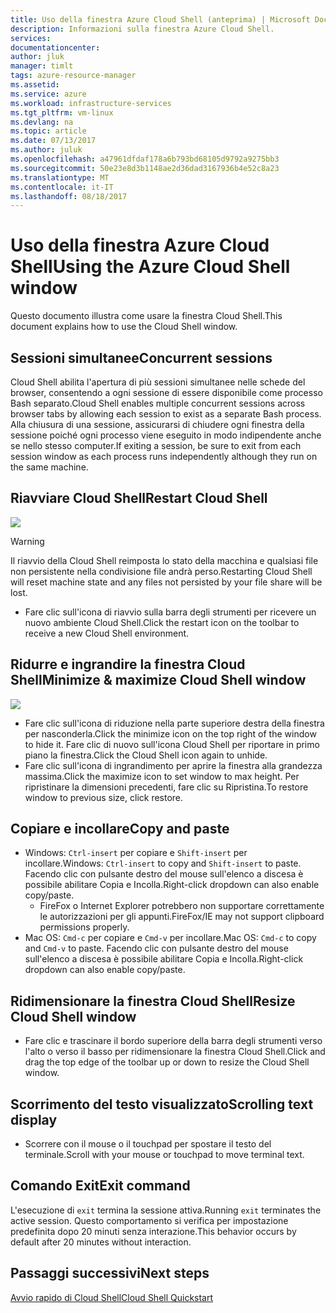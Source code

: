 ```yaml
---
title: Uso della finestra Azure Cloud Shell (anteprima) | Microsoft Docs
description: Informazioni sulla finestra Azure Cloud Shell.
services: 
documentationcenter: 
author: jluk
manager: timlt
tags: azure-resource-manager
ms.assetid: 
ms.service: azure
ms.workload: infrastructure-services
ms.tgt_pltfrm: vm-linux
ms.devlang: na
ms.topic: article
ms.date: 07/13/2017
ms.author: juluk
ms.openlocfilehash: a47961dfdaf178a6b793bd68105d9792a9275bb3
ms.sourcegitcommit: 50e23e8d3b1148ae2d36dad3167936b4e52c8a23
ms.translationtype: MT
ms.contentlocale: it-IT
ms.lasthandoff: 08/18/2017
---
```

# <a name="using-the-azure-cloud-shell-window"></a><span data-ttu-id="88209-103">Uso della finestra Azure Cloud Shell</span><span class="sxs-lookup"><span data-stu-id="88209-103">Using the Azure Cloud Shell window</span></span>

<span data-ttu-id="88209-104">Questo documento illustra come usare la finestra Cloud Shell.</span><span class="sxs-lookup"><span data-stu-id="88209-104">This document explains how to use the Cloud Shell window.</span></span>

## <a name="concurrent-sessions"></a><span data-ttu-id="88209-105">Sessioni simultanee</span><span class="sxs-lookup"><span data-stu-id="88209-105">Concurrent sessions</span></span>
<span data-ttu-id="88209-106">Cloud Shell abilita l'apertura di più sessioni simultanee nelle schede del browser, consentendo a ogni sessione di essere disponibile come processo Bash separato.</span><span class="sxs-lookup"><span data-stu-id="88209-106">Cloud Shell enables multiple concurrent sessions across browser tabs by allowing each session to exist as a separate Bash process.</span></span>
<span data-ttu-id="88209-107">Alla chiusura di una sessione, assicurarsi di chiudere ogni finestra della sessione poiché ogni processo viene eseguito in modo indipendente anche se nello stesso computer.</span><span class="sxs-lookup"><span data-stu-id="88209-107">If exiting a session, be sure to exit from each session window as each process runs independently although they run on the same machine.</span></span>

## <a name="restart-cloud-shell"></a><span data-ttu-id="88209-108">Riavviare Cloud Shell</span><span class="sxs-lookup"><span data-stu-id="88209-108">Restart Cloud Shell</span></span>
![](media/recycle.png)
> [!WARNING]
> <span data-ttu-id="88209-109">Il riavvio della Cloud Shell reimposta lo stato della macchina e qualsiasi file non persistente nella condivisione file andrà perso.</span><span class="sxs-lookup"><span data-stu-id="88209-109">Restarting Cloud Shell will reset machine state and any files not persisted by your file share will be lost.</span></span>

* <span data-ttu-id="88209-110">Fare clic sull'icona di riavvio sulla barra degli strumenti per ricevere un nuovo ambiente Cloud Shell.</span><span class="sxs-lookup"><span data-stu-id="88209-110">Click the restart icon on the toolbar to receive a new Cloud Shell environment.</span></span>

## <a name="minimize--maximize-cloud-shell-window"></a><span data-ttu-id="88209-111">Ridurre e ingrandire la finestra Cloud Shell</span><span class="sxs-lookup"><span data-stu-id="88209-111">Minimize & maximize Cloud Shell window</span></span>
![](media/minmax.png)
* <span data-ttu-id="88209-112">Fare clic sull'icona di riduzione nella parte superiore destra della finestra per nasconderla.</span><span class="sxs-lookup"><span data-stu-id="88209-112">Click the minimize icon on the top right of the window to hide it.</span></span> <span data-ttu-id="88209-113">Fare clic di nuovo sull'icona Cloud Shell per riportare in primo piano la finestra.</span><span class="sxs-lookup"><span data-stu-id="88209-113">Click the Cloud Shell icon again to unhide.</span></span>
* <span data-ttu-id="88209-114">Fare clic sull'icona di ingrandimento per aprire la finestra alla grandezza massima.</span><span class="sxs-lookup"><span data-stu-id="88209-114">Click the maximize icon to set window to max height.</span></span> <span data-ttu-id="88209-115">Per ripristinare la dimensioni precedenti, fare clic su Ripristina.</span><span class="sxs-lookup"><span data-stu-id="88209-115">To restore window to previous size, click restore.</span></span>

## <a name="copy-and-paste"></a><span data-ttu-id="88209-116">Copiare e incollare</span><span class="sxs-lookup"><span data-stu-id="88209-116">Copy and paste</span></span>
* <span data-ttu-id="88209-117">Windows: `Ctrl-insert` per copiare e `Shift-insert` per incollare.</span><span class="sxs-lookup"><span data-stu-id="88209-117">Windows: `Ctrl-insert` to copy and `Shift-insert` to paste.</span></span> <span data-ttu-id="88209-118">Facendo clic con pulsante destro del mouse sull'elenco a discesa è possibile abilitare Copia e Incolla.</span><span class="sxs-lookup"><span data-stu-id="88209-118">Right-click dropdown can also enable copy/paste.</span></span>
  * <span data-ttu-id="88209-119">FireFox o Internet Explorer potrebbero non supportare correttamente le autorizzazioni per gli appunti.</span><span class="sxs-lookup"><span data-stu-id="88209-119">FireFox/IE may not support clipboard permissions properly.</span></span>
* <span data-ttu-id="88209-120">Mac OS: `Cmd-c` per copiare e `Cmd-v` per incollare.</span><span class="sxs-lookup"><span data-stu-id="88209-120">Mac OS: `Cmd-c` to copy and `Cmd-v` to paste.</span></span> <span data-ttu-id="88209-121">Facendo clic con pulsante destro del mouse sull'elenco a discesa è possibile abilitare Copia e Incolla.</span><span class="sxs-lookup"><span data-stu-id="88209-121">Right-click dropdown can also enable copy/paste.</span></span>

## <a name="resize-cloud-shell-window"></a><span data-ttu-id="88209-122">Ridimensionare la finestra Cloud Shell</span><span class="sxs-lookup"><span data-stu-id="88209-122">Resize Cloud Shell window</span></span>
* <span data-ttu-id="88209-123">Fare clic e trascinare il bordo superiore della barra degli strumenti verso l'alto o verso il basso per ridimensionare la finestra Cloud Shell.</span><span class="sxs-lookup"><span data-stu-id="88209-123">Click and drag the top edge of the toolbar up or down to resize the Cloud Shell window.</span></span>

## <a name="scrolling-text-display"></a><span data-ttu-id="88209-124">Scorrimento del testo visualizzato</span><span class="sxs-lookup"><span data-stu-id="88209-124">Scrolling text display</span></span>
* <span data-ttu-id="88209-125">Scorrere con il mouse o il touchpad per spostare il testo del terminale.</span><span class="sxs-lookup"><span data-stu-id="88209-125">Scroll with your mouse or touchpad to move terminal text.</span></span>

## <a name="exit-command"></a><span data-ttu-id="88209-126">Comando Exit</span><span class="sxs-lookup"><span data-stu-id="88209-126">Exit command</span></span>
<span data-ttu-id="88209-127">L'esecuzione di `exit` termina la sessione attiva.</span><span class="sxs-lookup"><span data-stu-id="88209-127">Running `exit` terminates the active session.</span></span> <span data-ttu-id="88209-128">Questo comportamento si verifica per impostazione predefinita dopo 20 minuti senza interazione.</span><span class="sxs-lookup"><span data-stu-id="88209-128">This behavior occurs by default after 20 minutes without interaction.</span></span>

## <a name="next-steps"></a><span data-ttu-id="88209-129">Passaggi successivi</span><span class="sxs-lookup"><span data-stu-id="88209-129">Next steps</span></span>
[<span data-ttu-id="88209-130">Avvio rapido di Cloud Shell</span><span class="sxs-lookup"><span data-stu-id="88209-130">Cloud Shell Quickstart</span></span>](quickstart.md)

